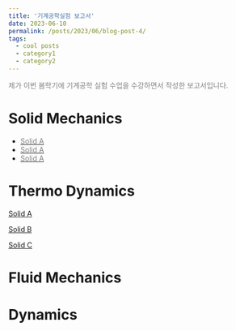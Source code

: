 ```yaml
---
title: '기계공학실험 보고서'
date: 2023-06-10
permalink: /posts/2023/06/blog-post-4/
tags:
  - cool posts
  - category1
  - category2
---
```


<span style = "font-size:14px; color: gray;"> 제가 이번 봄학기에 기계공학 실험 수업을 수강하면서 작성한 보고서입니다. </span>
 

Solid Mechanics
======
  * [<span style = "color: gray;"> Solid A </span>](/files/Reports/solid%20A.pdf)
  * [<span style = "color: gray;"> Solid A </span>](/files/Reports/solid%20B.pdf)
  * [<span style = "color: gray;"> Solid A </span>](/files/Reports/solid%20C.pdf)


Thermo Dynamics
======
[Solid A](/files/Reports/solid%20A.pdf)

[Solid B](/files/Reports/solid%20B.pdf)

[Solid C](/files/Reports/solid%20C.pdf)


Fluid Mechanics
======

Dynamics
======